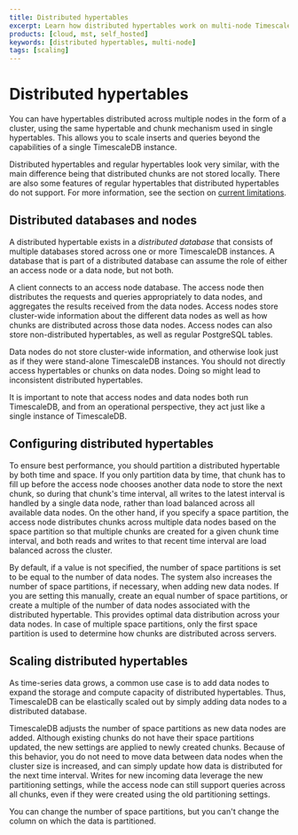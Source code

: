 ```yaml
---
title: Distributed hypertables
excerpt: Learn how distributed hypertables work on multi-node TimescaleDB
products: [cloud, mst, self_hosted]
keywords: [distributed hypertables, multi-node]
tags: [scaling]
---
```


# Distributed hypertables

You can have hypertables distributed across multiple nodes in the form of a
cluster, using the same hypertable and chunk mechanism used in single
hypertables. This allows you to scale inserts and queries beyond the
capabilities of a single TimescaleDB instance.

Distributed hypertables and regular hypertables look very similar, with
the main difference being that distributed chunks are not stored locally. There
are also some features of regular hypertables that distributed
hypertables do not support. For more information, see the section on
[current limitations][distributed-hypertable-limitations].

## Distributed databases and nodes

A distributed hypertable exists in a *distributed database* that
consists of multiple databases stored across one or more TimescaleDB
instances. A database that is part of a distributed database can
assume the role of either an access node or a data node, but not both.

A client connects to an access node database. The access node then
distributes the requests and queries appropriately to data nodes, and
aggregates the results received from the data nodes. Access nodes
store cluster-wide information about the different data nodes as well
as how chunks are distributed across those data nodes. Access nodes
can also store non-distributed hypertables, as well as regular
PostgreSQL tables.

Data nodes do not store cluster-wide information, and otherwise look
just as if they were stand-alone TimescaleDB instances. You should not
directly access hypertables or chunks on data nodes. Doing so might
lead to inconsistent distributed hypertables.

It is important to note that access nodes and data nodes both run TimescaleDB,
and from an operational perspective, they act just like a single instance of
TimescaleDB.

## Configuring distributed hypertables

To ensure best performance, you should partition a distributed
hypertable by both time and space. If you only partition data by
time, that chunk has to fill up before the access node chooses
another data node to store the next chunk, so during that
chunk's time interval, all writes to the latest interval is
handled by a single data node, rather than load balanced across all
available data nodes. On the other hand, if you specify a space
partition, the access node distributes chunks across multiple data
nodes based on the space partition so that multiple chunks are created
for a given chunk time interval, and both reads and writes to that
recent time interval are load balanced across the cluster.

By default, if a value is not specified, the number of space partitions is set
to be equal to the number of data nodes. The system also increases the number of
space partitions, if necessary, when adding new data nodes. If you are setting
this manually, create an equal number of space partitions, or create a multiple
of the number of data nodes associated with the distributed hypertable. This
provides optimal data distribution across your data nodes. In case of multiple
space partitions, only the first space partition is used to determine how chunks
are distributed across servers.

## Scaling distributed hypertables

As time-series data grows, a common use case is to add data nodes to expand the
storage and compute capacity of distributed hypertables. Thus, TimescaleDB can
be elastically scaled out by simply adding data nodes to a distributed database.

TimescaleDB adjusts the number of space partitions as new data nodes are added.
Although existing chunks do not have their space partitions updated, the new
settings are applied to newly created chunks. Because of this behavior, you do
not need to move data between data nodes when the cluster size is increased, and
can simply update how data is distributed for the next time interval. Writes for
new incoming data leverage the new partitioning settings, while the access node
can still support queries across all chunks, even if they were created using
the old partitioning settings.

<Highlight type="note">
You can change the number of space partitions, but you can't change the column
on which the data is partitioned.
</Highlight>

[distributed-hypertable-limitations]: /timescaledb/:currentVersion:/overview/limitations/#distributed-hypertable-limitations
